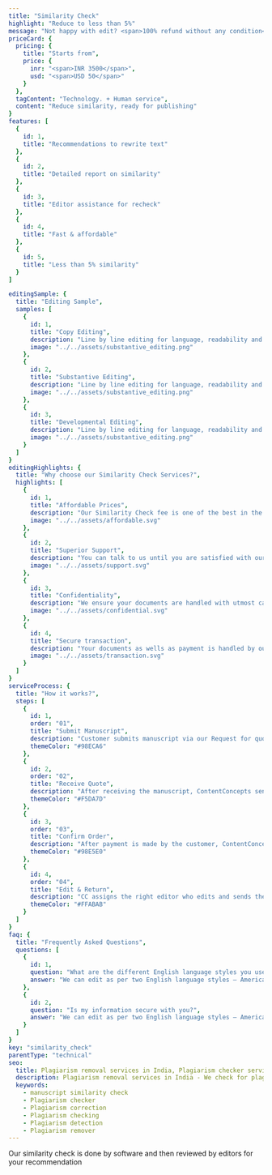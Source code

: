 ```yaml
---
title: "Similarity Check"
highlight: "Reduce to less than 5%"
message: "Not happy with edit? <span>100% refund without any condition</span>"
priceCard: {
  pricing: {
    title: "Starts from",
    price: {
      inr: "<span>INR 3500</span>",
      usd: "<span>USD 50</span>"
    }
  },
  tagContent: "Technology. + Human service",
  content: "Reduce similarity, ready for publishing"
}
features: [
  {
    id: 1,
    title: "Recommendations to rewrite text"
  },
  {
    id: 2,
    title: "Detailed report on similarity"
  },
  {
    id: 3,
    title: "Editor assistance for recheck"
  },
  {
    id: 4,
    title: "Fast & affordable"
  },
  {
    id: 5,
    title: "Less than 5% similarity"
  }
]

editingSample: {
  title: "Editing Sample",
  samples: [
    {
      id: 1,
      title: "Copy Editing",
      description: "Line by line editing for language, readability and technical learning improvement",
      image: "../../assets/substantive_editing.png"
    },
    {
      id: 2,
      title: "Substantive Editing",
      description: "Line by line editing for language, readability and technical learning improvement",
      image: "../../assets/substantive_editing.png"
    },
    {
      id: 3,
      title: "Developmental Editing",
      description: "Line by line editing for language, readability and   technical learning improvement",
      image: "../../assets/substantive_editing.png"
    }
  ]
}
editingHighlights: {
  title: "Why choose our Similarity Check Services?",
  highlights: [
    {
      id: 1,
      title: "Affordable Prices",
      description: "Our Similarity Check fee is one of the best in the industry for the level of quality work we offer from our trusted PhD and native English editors.",
      image: "../../assets/affordable.svg"
    },
    {
      id: 2,
      title: "Superior Support",
      description: "You can talk to us until you are satisfied with our Manuscript Similarity Check service, get your queries answered via email or chat and send your manuscript after review from journal editor for further check.",
      image: "../../assets/support.svg"
    },
    {
      id: 3,
      title: "Confidentiality",
      description: "We ensure your documents are handled with utmost care. We can sign NDA if necessary.",
      image: "../../assets/confidential.svg"
    },
    {
      id: 4,
      title: "Secure transaction",
      description: "Your documents as wells as payment is handled by our secure website which has passed the best level of security testing in the industry.",
      image: "../../assets/transaction.svg"
    }
  ]
}
serviceProcess: {
  title: "How it works?",
  steps: [
    {
      id: 1,
      order: "01",
      title: "Submit Manuscript",
      description: "Customer submits manuscript via our Request for quote page.",
      themeColor: "#98ECA6"
    },
    {
      id: 2,
      order: "02",
      title: "Receive Quote",
      description: "After receiving the manuscript, ContentConcepts sends price quote.",
      themeColor: "#F5DA7D"
    },
    {
      id: 3,
      order: "03",
      title: "Confirm Order",
      description: "After payment is made by the customer, ContentConcepts sends confirmation of payment.",
      themeColor: "#98E5E0"
    },
    {
      id: 4,
      order: "04",
      title: "Edit & Return",
      description: "CC assigns the right editor who edits and sends the edited document back to the customer.",
      themeColor: "#FFABAB"
    }
  ]
}
faq: {
  title: "Frequently Asked Questions",
  questions: [
    {
      id: 1,
      question: "What are the different English language styles you use while editing?",
      answer: "We can edit as per two English language styles – American English and British English. You can choose your preferred language style in the online submission form."
    },
    {
      id: 2,
      question: "Is my information secure with you?",
      answer: "We can edit as per two English language styles – American English and British English."
    }
  ]
}
key: "similarity_check"
parentType: "technical"
seo:
  title: Plagiarism removal services in India, Plagiarism checker services, Manuscript similarity check, Similarity checker
  description: Plagiarism removal services in India - We check for plagiarism, similarity and edit/rewrite your mansucript based on the similarity report. Affordable and quick service that is trusted by many authors and publishers
  keywords:
    - manuscript similarity check
    - Plagiarism checker
    - Plagiarism correction
    - Plagiarism checking
    - Plagiarism detection
    - Plagiarism remover
---
```


Our similarity check is done by software and then reviewed by editors for your recommendation

